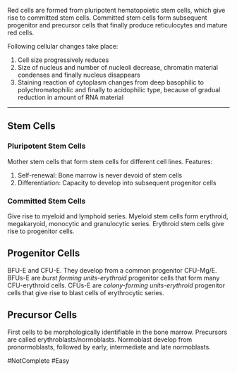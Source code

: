 Red cells are formed from pluripotent hematopoietic stem cells, which give rise to committed stem cells. Committed stem cells form subsequent progenitor and precursor cells that finally produce reticulocytes and mature red cells.

Following cellular changes take place:
1. Cell size progressively reduces
2. Size of nucleus and number of nucleoli decrease, chromatin material condenses and finally nucleus disappears
3. Staining reaction of cytoplasm changes from deep basophilic to polychromatophilic and finally to acidophilic type, because of gradual reduction in amount of RNA material

---

## Stem Cells

### Pluripotent Stem Cells
Mother stem cells that form stem cells for different cell lines.
Features:
1. Self-renewal: Bone marrow is never devoid of stem cells
2. Differentiation: Capacity to develop into subsequent progenitor cells

### Committed Stem Cells
Give rise to myeloid and lymphoid series. Myeloid stem cells form erythroid, megakaryoid, monocytic and granulocytic series. Erythroid stem cells give rise to progenitor cells.

## Progenitor Cells

BFU-E and CFU-E. They develop from a common progenitor CFU-Mg/E.
BFUs-E are _burst forming units-erythroid_ progenitor cells that form many CFU-erythroid cells.
CFUs-E are _colony-forming units-erythroid_ progenitor cells that give rise to blast cells of erythrocytic series.

## Precursor Cells

First cells to be morphologically identifiable in the bone marrow. Precursors are called erythroblasts/normoblasts. Normoblast develop from pronormoblasts, followed by early, intermediate and late normoblasts.


#NotComplete #Easy